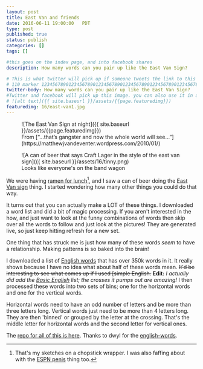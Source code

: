 ```yaml
---
layout: post
title: East Van and friends
date: 2016-06-11 19:00:00   PDT
type: post
published: true
status: publish
categories: []
tags: []

#this goes on the index page, and into facebook shares
description: How many words can you pair up like the East Van Sign?

# This is what twitter will pick up if someone tweets the link to this page 
# 110 marker 1234567890123456789012345678901234567890123456789012345678901234567890123456789012345678901234567890123456789
twitter-body: How many words can you pair up like the East Van Sign?
#Twitter and facebook will pick up this image. you can also use it in a post with:
# ![alt text]({{ site.baseurl }}/assets/{{page.featuredimg}}) 
featuredimg: 16/east-van1.jpg
---
```

<style type="text/css">
    .definition{
        border-bottom: 2px solid;
        display: inline-block;
        width: 25%;
    }
    .cross-frame {
        background-color: black;
        display: inline-block;
        height: 20em;
        text-align: center;
        vertical-align: top;
        width: 33%;
    }
</style>

<figure>
![The East Van Sign at night]({{ site.baseurl }}/assets/{{page.featuredimg}})
<figcaption>
From [“…that’s gangster and now the whole world will see…”](https://matthewjvandeventer.wordpress.com/2010/01/)
</figcaption>
</figure>

<figure class="half-width right">
![A can of beer that says Craft Lager in the style of the east van sign]({{ site.baseurl }}/assets/16/tinny.png)
<figcaption>
Looks like everyone's on the band wagon
</figcaption>
</figure>

We were having [ramen for lunch](https://drive.google.com/file/d/1xPCi3ebZ6V-9p6F4Z5M48Z_s5h_3eMnd3w/view?usp=sharing)[^1], and I saw a can of beer doing the [East Van sign](https://en.wikipedia.org/wiki/East_Van_Cross) thing. I started wondering how many other things you could do that way.

It turns out that you can actually make a LOT of these things. I downloaded a word list and did a bit of magic processing. If you aren't interested in the how, and just want to look at the funny combinations of words then skip over all the words to follow and just look at the pictures! They are generated live, so just keep hitting refresh for a new set.

One thing that has struck me is just how many of these words _seem_ to have a relationship. Making patterns is so baked into the brain!

I downloaded a list of [English words](https://github.com/dwyl/english-words) that has over 350k words in it. It really shows because I have no idea what about half of these words mean. <strike>It'd be interesting to see what comes up if I used [simple English.</strike> **Edit:** _I actually did add the [Basic English](https://en.wikipedia.org/wiki/Basic_English) list; the crosses it pumps out are amazing!_ I then processed these words into two sets of bins; one for the horizontal words and one for the vertical words.

Horizontal words need to have an odd number of letters and be more than three letters long. Vertical words just need to be more than 4 letters long. They are then 'binned' or grouped by the letter at the crossing. That's the middle letter for horizontal words and the second letter for vertical ones.

[^1]: That's my sketches on a chopstick wrapper. I was also faffing about with the [ESPN penis](https://www.buzzfeed.com/mrloganrhoades/fan-made-penis-sign-shown-on-live-tv-to-nations-delight) thing too.

<div id="cross-box"></div>
<div id="definitions"></div>

The [repo for all of this is here](https://github.com/notionparallax/east-van). Thanks to dwyl for the [english-words](https://github.com/dwyl/english-words).

<script type="text/javascript">
"use strict";
    document.addEventListener("DOMContentLoaded", function(event) { 
        var App = {};
        $.getJSON("/js/posts/east-van/hsimple_words.json",  function( data ) { 
            App.hwords = data;
        
            $.getJSON("/js/posts/east-van/vsimple_words.json",  function( data ) { 
                App.vwords = data;
                for (var i = 0; i < 10; i++) {
                  let alphabet = "abcdefghiklmnoprstuvwxy";//jqz removed bezause simple english doesn't have any words in those bins
                  let random_letter = alphabet[Math.floor(Math.random()*alphabet.length)] ;
                  let hword = getWord(App.hwords, random_letter, 7);
                  let vword = getWord(App.vwords, random_letter, 8);
                  console.log(random_letter, hword, vword);
                  addNewCross (hword, vword);
                  addDefinitions(hword, vword, "#definitions");
                }
            });
        });
        
        function getWord(words, letter, limit){
            let wordLength = 100;
            let word = "";
            while (wordLength>limit) {
              try{
                word = words[letter][Math.floor(Math.random() * words[letter].length)];
                wordLength = word.length;
              }
              catch(e){
                console.log(e, word, letter);
                break;
              }
            }
            return word;
        }

        function addDefinitions(hword, vword, selector){
            $(selector).append(`<ol class='definition'>
                                <li><a href='${"http://www.thefreedictionary.com/"+vword}' target='_blank'>${vword}</a></li>
                                <li><a href='${"http://www.thefreedictionary.com/"+hword}' target='_blank'>${hword}</a></li>
                                </ol>`);
        }

        function addNewCross (h_test_word, v_test_word){
            h_test_word = h_test_word.toUpperCase();
            v_test_word = v_test_word.toUpperCase();
             
            let h_letters = h_test_word.length;
            let v_letters = v_test_word.length;
             
            let rad = 8;
            let pad = 9;
            let box = 50;
             
            let vll = (0) + pad;
            let vlm = (Math.floor(h_letters/2) * box) + pad;
            let vrm = (vlm + box) + pad;
            let vrr = (h_letters * box) + pad;
             
            let htt = (0) + pad;
            let htm = (box) + pad;
            let hlm = (box * 2) + pad;
            let hll = (v_letters * box) + pad;
             
            let v_nudge = 7;
             
            let blur = 5;
            let letter_pad = "    "; //blur stops at box boundary, this makes the box bigger
            let blur_colour = "hsla(180,70%,52%,1)";

            let svg_head = `<svg viewbox=\"0 0 ${vrr+(2*pad)} ${hll + (2 * pad)}\" xmlns=\"http://www.w3.org/2000/svg\">`;
            let svg_filter = `<filter id=\"blurMe\">
                                <feGaussianBlur in=\"SourceGraphic\" 
                                                stdDeviation=\"${blur}\" 
                                                x="-50%" 
                                                y="-50%" 
                                                width="280%" 
                                                height="280%"/>
                              </filter>`;
            let svg_bg = `<rect x=\"0\" y=\"0\" width=\"${vrr + (2 * pad)}\" height=\"${hll + (2 * pad)}\" fill=\"black\" />`;

            let path = `M${vll + rad} ${htm}`+ //1       
                       `L ${vlm - rad} ${htm}`+ //2
                       `A ${rad} ${rad}, 0, 0, 0, ${vlm} ${htm - rad}`+ //3
                       `L ${vlm}  ${htt + rad}`+ //4
                       `A ${rad} ${rad}, 0, 0, 1, ${vlm + rad} ${htt}`+ //5
                       `L ${vrm-rad}  ${htt}`+ //6
                       `A ${rad} ${rad}, 0, 0, 1, ${vrm} ${htt + rad}`+ //7
                       `L ${vrm} ${htm - rad}`+ //8
                       `A ${rad} ${rad}, 0, 0, 0, ${vrm + rad} ${htm}`+ //9
                       `L ${vrr-rad} ${htm}`+ //10
                       `A ${rad} ${rad}, 0, 0, 1, ${vrr} ${htm + rad}`+ //11
                       `L ${vrr} ${hlm-rad}`+ //12
                       `A ${rad} ${rad}, 0, 0, 1, ${vrr - rad} ${hlm}`+ //13
                       `L ${vrm+rad} ${hlm}`+ //14
                       `A ${rad} ${rad}, 0, 0, 0, ${vrm} ${hlm + rad}`+ //15
                       `L ${vrm} ${hll-rad}`+ //16
                       `A ${rad} ${rad}, 0, 0, 1, ${vrm-rad} ${hll}`+ //17
                       `L ${vlm+rad} ${hll}`+ //18
                       `A ${rad} ${rad}, 0, 0, 1, ${vlm} ${hll-rad}`+ //19
                       `L ${vlm} ${hlm+rad}`+ //20
                       `A ${rad} ${rad}, 0, 0, 0, ${vlm-rad} ${hlm}`+ //21
                       `L ${vll+rad} ${hlm}`+ //22
                       `A ${rad} ${rad}, 0, 0, 1,  ${vll} ${hlm-rad}`+ //23
                       `L  ${vll} ${htm+rad}`+ //24
                       `A ${rad} ${rad}, 0, 0, 1, ${vll + rad} ${htm}`;

            let svg_path = `<path id=\"glow_path\" d=\"${path}\" stroke=\"${blur_colour}\" stroke-width=\"10\"`+
                           `fill=\"rgba(255, 255, 255, 0.55)\" opacity=\"0.6\" filter=\"url(#blurMe)\"></path>`+
                           `<path id=\"main_path\" d=\"${path}\" stroke=\"white\" `+
                           `fill=\"none\" stroke-width=\"2\" fill-opacity=\"0.5\"></path>`;


            let svg_text = ""
            for (let index = 0, len = h_test_word.length; index < len; index++) {
              let letter = h_test_word[index];
              svg_text += `<text class=\"blur-text\"   text-anchor=\"middle\" x=\"${vll + index*box + (box/2)}\" y=\"${hlm - v_nudge}\" font-size=\"${box}\" font-family=\"sans-serif\" fill=\"${blur_colour}\" filter=\"url(#blurMe)\">${letter_pad}${letter}${letter_pad}</text>`;
              svg_text += `<text class=\"bright-text\" text-anchor=\"middle\" x=\"${vll + index*box + (box/2)}\" y=\"${hlm - v_nudge}\" font-size=\"${box}\" font-family=\"sans-serif\" fill=\"white\">${letter_pad}${letter}${letter_pad}</text>`;
            }

            for (let index = 0, len = v_test_word.length; index < len; index++) {
              let letter = v_test_word[index];
              if(index !== 1){
                svg_text += `<text class=\"blur-text\"   text-anchor=\"middle\" x=\"${vlm + box/2}\" y=\"${htt + (index*box)+box - v_nudge}\" font-size=\"${box}\" font-family=\"sans-serif\" fill=\"${blur_colour}\" filter=\"url(#blurMe)\">${letter_pad}${letter}${letter_pad}</text>`;
                svg_text += `<text class=\"bright-text\" text-anchor=\"middle\" x=\"${vlm + box/2}\" y=\"${htt + (index*box)+box - v_nudge}\" font-size=\"${box}\" font-family=\"sans-serif\" fill=\"white\">${letter_pad}${letter}${letter_pad}</text>`;
              }
            }

            let svg = svg_head + 
                      svg_filter + 
                      svg_bg + 
                      svg_path +
                      svg_text +
                      "</svg>"

            //let container = document.getElementById("cross-box");
            $("#cross-box").append("<div class='cross-frame'>"+svg+"</div>");
        }

        addNewCross ("van", "east");
        addNewCross ("craft", "lager");
        addDefinitions("van", "east", "#definitions");
        addDefinitions("craft", "lager", "#definitions");
    });
</script>
